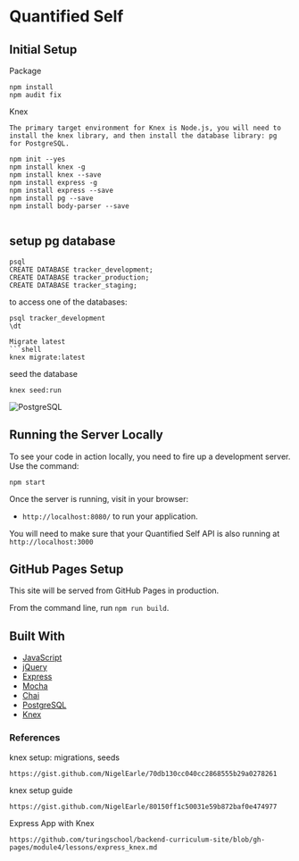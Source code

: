 # Quantified Self

## Initial Setup
Package
```shell
npm install
npm audit fix
```
Knex
  ```shell
  The primary target environment for Knex is Node.js, you will need to install the knex library, and then install the database library: pg for PostgreSQL.

  npm init --yes
  npm install knex -g
  npm install knex --save
  npm install express -g
  npm install express --save
  npm install pg --save
  npm install body-parser --save


```
## setup pg database
```pg
psql
CREATE DATABASE tracker_development;
CREATE DATABASE tracker_production;
CREATE DATABASE tracker_staging;
```
to access one of the databases:
```pg
psql tracker_development
\dt
```
  ```
Migrate latest
  ```shell
knex migrate:latest
  ```
seed the database
  ```shell
knex seed:run
  ```
  ![PostgreSQL](/images/pg-info.png)
  <!-- Format: ![Alt Text](url) -->
## Running the Server Locally

To see your code in action locally, you need to fire up a development server. Use the command:

```shell
npm start
```

Once the server is running, visit in your browser:

* `http://localhost:8080/` to run your application.

You will need to make sure that your Quantified Self API is also running at `http://localhost:3000`

## GitHub Pages Setup

This site will be served from GitHub Pages in production.

From the command line, run `npm run build`.

## Built With

* [JavaScript](https://www.javascript.com/)
* [jQuery](https://jquery.com/)
* [Express](https://expressjs.com/)
* [Mocha](https://mochajs.org/)
* [Chai](https://chaijs.com/)
* [PostgreSQL](https://www.postgresql.org/docs/)
* [Knex](https://knexjs.org/)

### References

knex setup: migrations, seeds
```https
https://gist.github.com/NigelEarle/70db130cc040cc2868555b29a0278261
```
knex setup guide
```https
https://gist.github.com/NigelEarle/80150ff1c50031e59b872baf0e474977
```
Express App with Knex
```https
https://github.com/turingschool/backend-curriculum-site/blob/gh-pages/module4/lessons/express_knex.md
```
